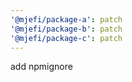 ```yaml
---
'@mjefi/package-a': patch
'@mjefi/package-b': patch
'@mjefi/package-c': patch
---
```


add npmignore
